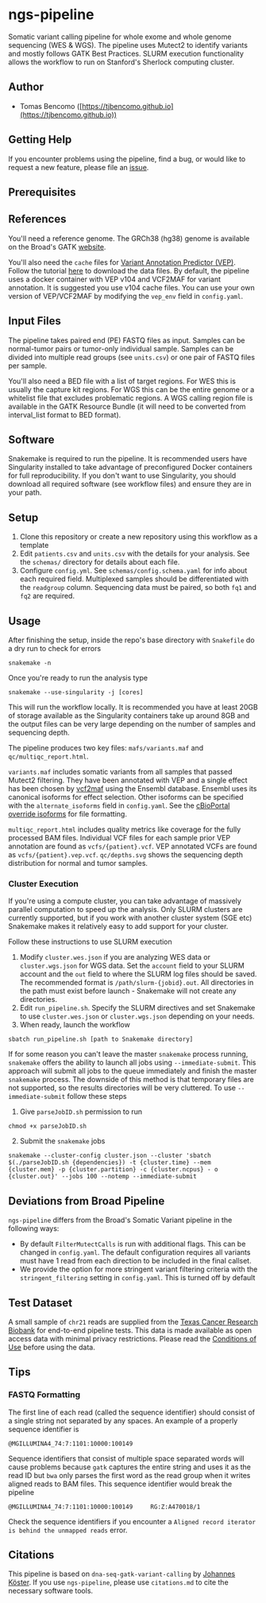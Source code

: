 # ngs-pipeline
Somatic variant calling pipeline for whole exome and whole genome sequencing (WES & WGS). The pipeline uses Mutect2 to identify variants and mostly follows GATK Best Practices. SLURM execution functionality allows the workflow to run on Stanford's Sherlock computing cluster.

## Author
* Tomas Bencomo ([https://tjbencomo.github.io](https://tjbencomo.github.io))

## Getting Help
If you encounter problems using the pipeline, find a bug, or would like to request a new feature, 
please file an [issue](https://github.com/tjbencomo/ngs-pipeline/issues).

## Prerequisites
## References
You'll need a reference genome. The GRCh38 (hg38) genome is available on the Broad's
GATK [website](https://gatk.broadinstitute.org/hc/en-us/articles/360035890811-Resource-bundle).

You'll also need the `cache` files for 
[Variant Annotation Predictor (VEP)](https://github.com/Ensembl/ensembl-vep).
Follow the tutorial 
[here](https://uswest.ensembl.org/info/docs/tools/vep/script/vep_cache.html#cache) 
to download the data files. 
By default, the pipeline uses a docker container with VEP v104 and VCF2MAF for variant annotation. 
It is suggested you use v104 cache files. You can use your own version of VEP/VCF2MAF by
modifying the `vep_env` field in `config.yaml`.

## Input Files
The pipeline takes paired end (PE) FASTQ files as input. Samples can be normal-tumor pairs or
tumor-only individual sample. Samples can be divided into multiple read groups (see `units.csv`) or one pair
of FASTQ files per sample.

You'll also need a BED file with a list of target regions. For WES this is usually the capture kit regions. For WGS
this can be the entire genome or a whitelist file that excludes problematic regions. A WGS calling region file is available
in the GATK Resource Bundle (it will need to be converted from interval_list format to BED format).

## Software
Snakemake is required to run the pipeline. It is recommended users have Singularity installed to
take advantage of preconfigured Docker containers for full reproducibility. If you
don't want to use Singularity, you should download all required software (see workflow files) and
ensure they are in your path.

## Setup
1. Clone this repository or create a new repository using this workflow as a template
3. Edit `patients.csv` and `units.csv` with the details for your analysis.
See the `schemas/` directory for details about each file.
4. Configure `config.yml`. See `schemas/config.schema.yaml` for info about each required field. 
Multiplexed samples should be differentiated with the `readgroup` column.
Sequencing data must be paired, so both `fq1` and `fq2` are required.

## Usage
After finishing the setup, inside the repo's base  directory with
`Snakefile` do a dry run to check for errors
```
snakemake -n
```
Once you're ready to run the analysis type
```
snakemake --use-singularity -j [cores]
```
This will run the workflow locally. It is recommended you have at least 20GB of storage
available as the Singularity containers take up around 8GB and the output files can be very
large depending on the number of samples and sequencing depth.

The pipeline produces two key files: `mafs/variants.maf` and `qc/multiqc_report.html`.

`variants.maf` includes somatic variants from all samples that passed Mutect2 filtering.
They have been annotated with VEP and a single effect has been chosen by [vcf2maf](https://github.com/mskcc/vcf2maf)
using the Ensembl database. Ensembl uses its canonical isoforms for effect selection. 
Other isoforms can be specified with the `alternate_isoforms` field in `config.yaml`.
See the [cBioPortal override isoforms](https://github.com/mskcc/vcf2maf/blob/master/data/isoform_overrides_uniprot)
for file formatting.

`multiqc_report.html` includes quality metrics like coverage for the fully processed BAM files. 
Individual VCF files for each sample prior VEP annotation are found as `vcfs/{patient}.vcf`.
VEP annotated VCFs are found as `vcfs/{patient}.vep.vcf`. `qc/depths.svg` shows the sequencing depth distribution
for normal and tumor samples.


### Cluster Execution
If you're using a compute cluster, you can take advantage of massively
parallel computation to speed up the analysis. Only SLURM clusters are
currently supported, but if you work with another cluster system (SGE etc)
Snakemake makes it relatively easy to add support for your cluster.

Follow these instructions to use SLURM execution
1. Modify `cluster.wes.json` if you are analyzing WES data or `cluster.wgs.json` for WGS data. Set the `account` field to your SLURM account and the `out` field to where the SLURM log files should be saved. The recommended format is `/path/slurm-{jobid}.out`. All directories in the path must exist before launch - Snakemake will not create any directories. 
2. Edit `run_pipeline.sh`. Specify the SLURM directives and set Snakemake to use `cluster.wes.json` or `cluster.wgs.json` depending on your needs.
3. When ready, launch the workflow
```
sbatch run_pipeline.sh [path to Snakemake directory]
```

If for some reason you can't leave the master `snakemake` process running, `snakemake`
offers the ability to launch all jobs using `--immediate-submit`. This
approach will submit all jobs to the queue immediately and finish the master `snakemake`
process. The downside of this method is that temporary files are not supported, so
the results directories will be very cluttered. 
To use `--immediate-submit` follow these steps
1. Give `parseJobID.sh` permission to run
```
chmod +x parseJobID.sh
```
2. Submit the `snakemake` jobs
```
snakemake --cluster-config cluster.json --cluster 'sbatch $(./parseJobID.sh {dependencies}) -t {cluster.time} --mem {cluster.mem} -p {cluster.partition} -c {cluster.ncpus} - o {cluster.out}' --jobs 100 --notemp --immediate-submit
```

## Deviations from Broad Pipeline
`ngs-pipeline` differs from the Broad's Somatic Variant pipeline in the following ways:
* By default `FilterMutectCalls` is run with additional flags. This can be changed in `config.yaml`. The default configuration requires all variants must have 1 read from each direction to be included in the final callset. 
* We provide the option for more stringent variant filtering criteria with the `stringent_filtering` setting in `config.yaml`. 
This is turned off by default


## Test Dataset
A small sample of `chr21` reads are supplied from the 
[Texas Cancer Research Biobank](http://txcrb.org/index.html) for
end-to-end pipeline tests. 
This data is made available as open access data with minimal privacy
restrictions. Please read the [Conditions of Use](http://txcrb.org/data.html)
before using the data.

## Tips
### FASTQ Formatting
The first line of each read (called the sequence identifier) should consist of a single string not separated
by any spaces. An example of a properly sequence identifier is
```
@MGILLUMINA4_74:7:1101:10000:100149
```
Sequence identifiers that consist of multiple space separated words will cause problems because `gatk` captures the entire
string and uses it as the read ID but `bwa` only parses the first word as the read group when it writes aligned reads
to BAM files. This sequence identifier would break the pipeline
```
@MGILLUMINA4_74:7:1101:10000:100149     RG:Z:A470018/1
```
Check the sequence identifiers if you encounter a `Aligned record iterator is behind the unmapped reads` error.

## Citations
This pipeline is based on `dna-seq-gatk-variant-calling` by 
[Johannes Köster](https://github.com/snakemake-workflows/dna-seq-gatk-variant-calling).
If you use `ngs-pipeline`, please use `citations.md` to cite the necessary software tools. 
